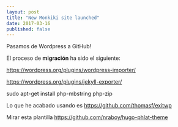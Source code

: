 ```yaml
---
layout: post
title: "New Monkiki site launched"
date: 2017-03-16
published: false
---
```


Pasamos de Wordpress a GitHub!

El proceso de **migración** ha sido el siguiente:

https://wordpress.org/plugins/wordpress-importer/

https://wordpress.org/plugins/jekyll-exporter/


sudo apt-get install php-mbstring php-zip

Lo que he acabado usando es https://github.com/thomasf/exitwp

Mirar esta plantilla https://github.com/nraboy/hugo-phlat-theme
